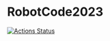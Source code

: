 # RobotCode2023

[![Actions Status](https://github.com/cavineers/RobotCode2023/workflows/Gradle/badge.svg)](https://github.com/cavineers/RobotCode2023/actions)
